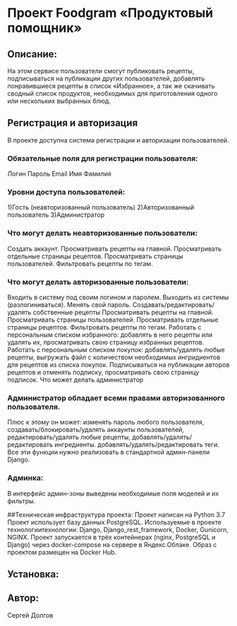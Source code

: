 # Проект Foodgram «Продуктовый помощник»

## Описание:
   На этом сервисе пользователи смогут публиковать рецепты,
   подписываться на публикации других пользователей,
   добавлять понравившиеся рецепты в список «Избранное»,
   а так же скачивать сводный список продуктов,
   необходимых для приготовления одного или нескольких выбранных блюд.
 
## Регистрация и авторизация
 В проекте доступна система регистрации и авторизации пользователей.
### Обязательные поля для регистрации пользователя:
 Логин
 Пароль
 Email
 Имя
 Фамилия

### Уровни доступа пользователей:
 1)Гость (неавторизованный пользователь)
 2)Авторизованный пользователь
 3)Администратор

### Что могут делать неавторизованные пользователи:
 Создать аккаунт.
 Просматривать рецепты на главной.
 Просматривать отдельные страницы рецептов.
 Просматривать страницы пользователей.
 Фильтровать рецепты по тегам.

### Что могут делать авторизованные пользователи:
 Входить в систему под своим логином и паролем.
 Выходить из системы (разлогиниваться).
 Менять свой пароль.
 Создавать/редактировать/удалять собственные рецепты
 Просматривать рецепты на главной.
 Просматривать страницы пользователей.
 Просматривать отдельные страницы рецептов.
 Фильтровать рецепты по тегам.
 Работать с персональным списком избранного: добавлять в него рецепты или удалять их, просматривать свою страницу избранных рецептов.
 Работать с персональным списком покупок: добавлять/удалять любые рецепты, выгружать файл с количеством необходимых ингридиентов для рецептов из списка   покупок.
 Подписываться на публикации авторов рецептов и отменять подписку, просматривать свою страницу подписок.
 Что может делать администратор

### Администратор обладает всеми правами авторизованного пользователя. 
 Плюс к этому он может:
 изменять пароль любого пользователя,
 создавать/блокировать/удалять аккаунты пользователей,
 редактировать/удалять любые рецепты,
 добавлять/удалять/редактировать ингредиенты.
 добавлять/удалять/редактировать теги.
 Все эти функции нужно реализовать в стандартной админ-панели Django.

### Админка:
 В интерфейс админ-зоны выведены необходимые поля моделей и их фильтры.

##Техническая инфраструктура проекта:
 Проект написан на Python 3.7
 Проект использует базу данных PostgreSQL.
 Используемые в проекте технологиитехнологии: Django, Django_rest_framework, Docker, Gunicorn, NGINX.
 Проект запускается в трёх контейнерах (nginx, PostgreSQL и Django) через docker-compose на сервере в Яндекс.Облаке. Образ с проектом размещен на Docker Hub.


## Установка:


 
## Автор:

Сергей Долгов
